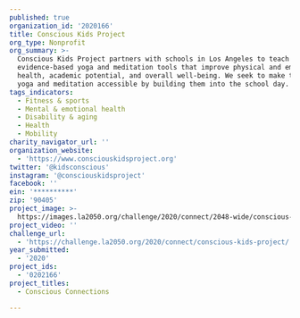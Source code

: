 ```yaml
---
published: true
organization_id: '2020166'
title: Conscious Kids Project
org_type: Nonprofit
org_summary: >-
  Conscious Kids Project partners with schools in Los Angeles to teach students
  evidence-based yoga and meditation tools that improve physical and emotional
  health, academic potential, and overall well-being. We seek to make tools of
  yoga and meditation accessible by building them into the school day.
tags_indicators:
  - Fitness & sports
  - Mental & emotional health
  - Disability & aging
  - Health
  - Mobility
charity_navigator_url: ''
organization_website:
  - 'https://www.consciouskidsproject.org'
twitter: '@kidsconscious'
instagram: '@consciouskidsproject'
facebook: ''
ein: '**********'
zip: '90405'
project_image: >-
  https://images.la2050.org/challenge/2020/connect/2048-wide/conscious-kids-project.jpg
project_video: ''
challenge_url:
  - 'https://challenge.la2050.org/2020/connect/conscious-kids-project/'
year_submitted:
  - '2020'
project_ids:
  - '0202166'
project_titles:
  - Conscious Connections

---
```

